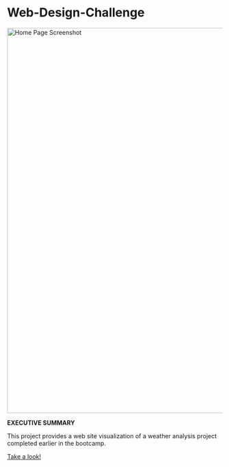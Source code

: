 # Web-Design-Challenge

<a target=”_blank href="https://kennethcandersen.github.io/Web-Design-Challenge/index.html"><img width="900" alt="Home Page Screenshot" src="https://github.com/kennethcandersen/Web-Design-Challenge/blob/main/assets/home_page_screenshot.png"></a>

**EXECUTIVE SUMMARY**

This project provides a web site visualization of a weather analysis project completed earlier in the bootcamp.

[Take a look!](https://kennethcandersen.github.io/Web-Design-Challenge/index.html) 

